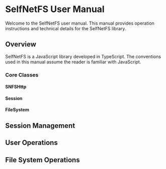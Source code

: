 # SelfNetFS User Manual

Welcome to the SelfNetFS user manual. This manual provides operation
instructions and technical details for the SelfNetFS library.

## Overview

SelfNetFS is a JavaScript library developed in TypeScript. The conventions
used in this manual assume the reader is familiar with JavaScript.

### Core Classes

#### SNFSHttp

#### Session

#### FileSystem

## Session Management

## User Operations

## File System Operations
